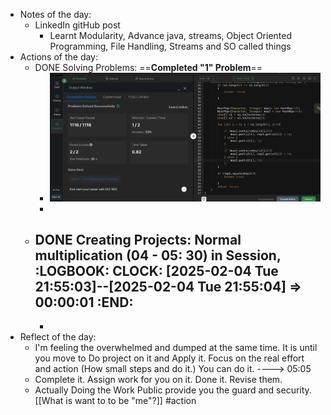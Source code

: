 - Notes of the day:
	- LinkedIn gitHub post
		- Learnt Modularity, Advance java, streams, Object Oriented Programming, File Handling, Streams and SO called things
- Actions of the day:
	- DONE Solving Problems: ==**Completed "1" Problem**==
		- ![image.png](../assets/image_1738683503366_0.png)
		-
	- DONE Creating Projects: Normal multiplication (04 - 05: 30) in Session,
	  :LOGBOOK:
	  CLOCK: [2025-02-04 Tue 21:55:03]--[2025-02-04 Tue 21:55:04] =>  00:00:01
	  :END:
		-
		-
- Reflect of the day:
	- I'm feeling the overwhelmed and dumped at the same time. It is until you move to Do project on it and Apply it. Focus on the real effort and action (How small steps and do it.) You can do it. ----> 05:05
	- Complete it. Assign work for you on it. Done it. Revise them.
	- Actually Doing the Work Public provide you the guard and security. [[What is want to to be "me"?]] #action